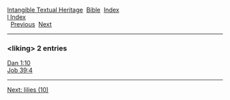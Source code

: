 [Intangible Textual Heritage](../../index)  [Bible](../index) 
[Index](index)   
[l Index](_l_)  
  [Previous](c06819)  [Next](c06821) 

------------------------------------------------------------------------

### &lt;liking&gt; 2 entries

[Dan 1:10](../kjv/dan001.htm#010)  
[Job 39:4](../kjv/job039.htm#004)  

------------------------------------------------------------------------

[Next: lilies (10)](c06821)
